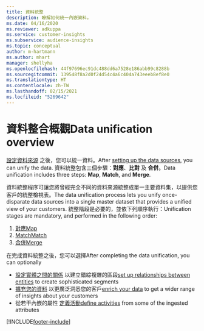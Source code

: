 ```yaml
---
title: 資料統整
description: 瞭解如何統一內嵌資料。
ms.date: 04/16/2020
ms.reviewer: adkuppa
ms.service: customer-insights
ms.subservice: audience-insights
ms.topic: conceptual
author: m-hartmann
ms.author: mhart
manager: shellyha
ms.openlocfilehash: 44f97696ec91dc488dd6a7528e186abb99c8288b
ms.sourcegitcommit: 139548f8a2d0f24d54c4a6c404a743eeeb8ef8e0
ms.translationtype: HT
ms.contentlocale: zh-TW
ms.lasthandoff: 02/15/2021
ms.locfileid: "5269642"
---
```

# <a name="data-unification-overview"></a><span data-ttu-id="9e1dd-103">資料整合概觀</span><span class="sxs-lookup"><span data-stu-id="9e1dd-103">Data unification overview</span></span>

<span data-ttu-id="9e1dd-104">[設定資料來源](data-sources.md) 之後，您可以統一資料。</span><span class="sxs-lookup"><span data-stu-id="9e1dd-104">After [setting up the data sources](data-sources.md), you can unify the data.</span></span> <span data-ttu-id="9e1dd-105">資料統整包含三個步驟：**對應**、**比對** 及 **合併**。</span><span class="sxs-lookup"><span data-stu-id="9e1dd-105">Data unification includes three steps: **Map**, **Match**, and **Merge**.</span></span>

<span data-ttu-id="9e1dd-106">資料統整程序可讓您將曾經完全不同的資料來源統整成單一主要資料集，以提供您客戶的統整檢視表。</span><span class="sxs-lookup"><span data-stu-id="9e1dd-106">The data unification process lets you unify once-disparate data sources into a single master dataset that provides a unified view of your customers.</span></span> <span data-ttu-id="9e1dd-107">統整階段是必要的，並依下列順序執行：</span><span class="sxs-lookup"><span data-stu-id="9e1dd-107">Unification stages are mandatory, and performed in the following order:</span></span>

1. [<span data-ttu-id="9e1dd-108">對應</span><span class="sxs-lookup"><span data-stu-id="9e1dd-108">Map</span></span>](map-entities.md)
2. [<span data-ttu-id="9e1dd-109">Match</span><span class="sxs-lookup"><span data-stu-id="9e1dd-109">Match</span></span>](match-entities.md)
3. [<span data-ttu-id="9e1dd-110">合併</span><span class="sxs-lookup"><span data-stu-id="9e1dd-110">Merge</span></span>](merge-entities.md)

<span data-ttu-id="9e1dd-111">在完成資料統整之後，您可以選擇</span><span class="sxs-lookup"><span data-stu-id="9e1dd-111">After completing the data unification, you can optionally</span></span>

- <span data-ttu-id="9e1dd-112">[設定實體之間的關係](relationships.md) 以建立錯綜複雜的區段</span><span class="sxs-lookup"><span data-stu-id="9e1dd-112">[set up relationships between entities](relationships.md) to create sophisticated segments</span></span>
- <span data-ttu-id="9e1dd-113">[擴充您的資料](enrichment-hub.md) 以更廣泛洞悉您的客戶</span><span class="sxs-lookup"><span data-stu-id="9e1dd-113">[enrich your data](enrichment-hub.md) to get a wider range of insights about your customers</span></span>
- <span data-ttu-id="9e1dd-114">從若干內嵌的屬性 [定義活動](activities.md)</span><span class="sxs-lookup"><span data-stu-id="9e1dd-114">[define activities](activities.md) from some of the ingested attributes</span></span>


[!INCLUDE[footer-include](../includes/footer-banner.md)]